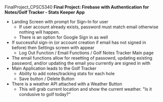 FinalProject_CPSC5340
**Final Project: Firebase with Authentication for Notes/Golf Tracker - Stats Keeper App**
- Landing Screen with prompt for Sign-In for user
   - If user account already exists, password must match email otherwise nothing will happen.
   - There is an option for Google Sign in as well
- If successful sign-in (or account creation if email has not signed in before) then Settings screen with appear
   - Log Out Function / Email Functions / Golf Notes Tracker Main page
- The email functions allow for resetting of passowrd, updating existing password, and/or updating the email you currently are signed in with
- Main Application leads to the Golf Tracker
    - Ability to add notes/tracking stats for each hole
    - Save button / Delete Button
- There is a weather API attached with a Weather Button
    - This will grab current location and show the current weather. "Is it condusive to golf today?"
